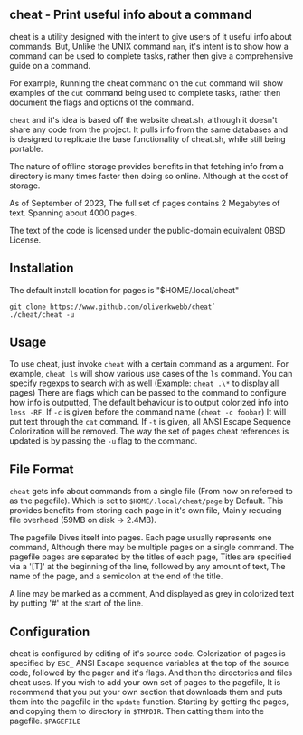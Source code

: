 cheat - Print useful info about a command
---
cheat is a utility designed with the intent to give users of it useful info
about commands. But, Unlike the UNIX command `man`, it's intent is to show
how a command can be used to complete tasks, rather then give a 
comprehensive guide on a command.

For example, Running the cheat command on the `cut` command will show
examples of the `cut` command being used to complete tasks, rather
then document the flags and options of the command.

`cheat` and it's idea is based off the website cheat.sh, although it doesn't
share any code from the project. It pulls info from the same databases and
is designed to replicate the base functionality of cheat.sh, while still
being portable.

The nature of offline storage provides benefits in that fetching info
from a directory is many times faster then doing so online. Although at the
cost of storage.

As of September of 2023, The full set of pages contains 2 Megabytes
of text. Spanning about 4000 pages.

The text of the code is licensed under the public-domain equivalent 0BSD License.

## Installation

The default install location for pages is "$HOME/.local/cheat"

```
git clone https://www.github.com/oliverkwebb/cheat`
./cheat/cheat -u
```

## Usage
To use cheat, just invoke `cheat` with a certain command as a argument. For
example, `cheat ls` will show various use cases of the `ls` command.  You can
specify regexps to search with as well (Example: `cheat .\*` to display all
pages) There are flags which can be passed to the command to configure how
info is outputted, The default behaviour is to output colorized info into
`less -RF`.  If `-c` is given before the command name (`cheat -c foobar`)
It will put text through the `cat` command. If `-t` is given, all ANSI
Escape Sequence Colorization will be removed. The way the set of pages cheat
references is updated is by passing the `-u` flag to the command.

## File Format
`cheat` gets info about commands from a single file (From now on refereed
to as the pagefile).  Which is set to `$HOME/.local/cheat/page` by Default.
This provides benefits from storing each page in it's own file, Mainly
reducing file overhead (59MB on disk -> 2.4MB).

The pagefile Dives itself into pages. Each page usually represents one command,
Although there may be multiple pages on a single command. The pagefile 
pages are separated by the titles of each page, Titles are specified via a
'[T]' at the beginning of the line, followed by any amount of text, 
The name of the page, and a semicolon at the end of the title.

A line may be marked as a comment, And displayed as grey in colorized text
by putting '#' at the start of the line.

## Configuration
cheat is configured by editing of it's source code. Colorization of pages is
specified by `ESC_` ANSI Escape sequence variables at the top of the source
code, followed by the pager and it's flags. And then the directories and
files cheat uses. If you wish to add your own set of pages to the pagefile,
It is recommend that you put your own section that downloads them and puts them
into the pagefile in the `update` function. Starting by getting the pages, and 
copying them to directory in `$TMPDIR`. Then catting them into the pagefile. 
`$PAGEFILE`

